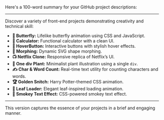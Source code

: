 Here's a 100-word summary for your GitHub project descriptions:

---

Discover a variety of front-end projects demonstrating creativity and technical skill:

- **🦋 Butterfly:** Lifelike butterfly animation using CSS and JavaScript.
- **🧮 Calculator:** Functional calculator with a clean UI.
- **🔲 HoverButton:** Interactive buttons with stylish hover effects.
- **🔄 Morphing:** Dynamic SVG shape morphing.
- **📺 Netflix Clone:** Responsive replica of Netflix’s UI.
- **🌱 One div Plant:** Minimalist plant illustration using a single `div`.
- **✍️ Char & Word Count:** Real-time text utility for counting characters and words.
- **🏆 Golden Snitch:** Harry Potter-themed CSS animation.
- **🍃 Leaf Loader:** Elegant leaf-inspired loading animation.
- **💨 Smokey Text Effect:** CSS-powered smokey text effect.

---

This version captures the essence of your projects in a brief and engaging manner.
